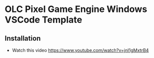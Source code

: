 # OLC Pixel Game Engine Windows VSCode Template

## Installation

- Watch this video https://www.youtube.com/watch?v=jnI1gMxtrB4
